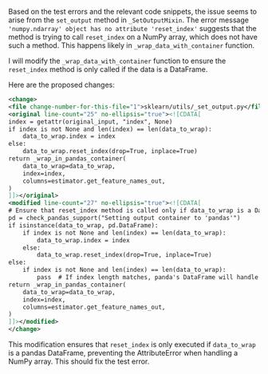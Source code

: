 Based on the test errors and the relevant code snippets, the issue seems to arise from the `set_output` method in `_SetOutputMixin`. The error message `'numpy.ndarray' object has no attribute 'reset_index'` suggests that the method is trying to call `reset_index` on a NumPy array, which does not have such a method. This happens likely in `_wrap_data_with_container` function.

I will modify the `_wrap_data_with_container` function to ensure the `reset_index` method is only called if the data is a DataFrame.

Here are the proposed changes:

```xml
<change>
<file change-number-for-this-file="1">sklearn/utils/_set_output.py</file>
<original line-count="25" no-ellipsis="true"><![CDATA[
index = getattr(original_input, "index", None)
if index is not None and len(index) == len(data_to_wrap):
    data_to_wrap.index = index
else:
    data_to_wrap.reset_index(drop=True, inplace=True)
return _wrap_in_pandas_container(
    data_to_wrap=data_to_wrap,
    index=index,
    columns=estimator.get_feature_names_out,
)
]]></original>
<modified line-count="27" no-ellipsis="true"><![CDATA[
# Ensure that reset_index method is called only if data_to_wrap is a DataFrame
pd = check_pandas_support("Setting output container to 'pandas'")
if isinstance(data_to_wrap, pd.DataFrame):
    if index is not None and len(index) == len(data_to_wrap):
        data_to_wrap.index = index
    else:
        data_to_wrap.reset_index(drop=True, inplace=True)
else:
    if index is not None and len(index) == len(data_to_wrap):
        pass  # If index length matches, panda's DataFrame will handle it
return _wrap_in_pandas_container(
    data_to_wrap=data_to_wrap,
    index=index,
    columns=estimator.get_feature_names_out,
)
]]></modified>
</change>
```

This modification ensures that `reset_index` is only executed if `data_to_wrap` is a pandas DataFrame, preventing the AttributeError when handling a NumPy array. This should fix the test error.